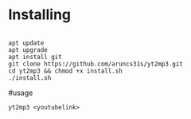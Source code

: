 # Installing
```

apt update
apt upgrade
apt install git
git clone https://github.com/aruncs31s/yt2mp3.git
cd yt2mp3 && chmod +x install.sh
./install.sh
```
#usage
```
yt2mp3 <youtubelink>
```
